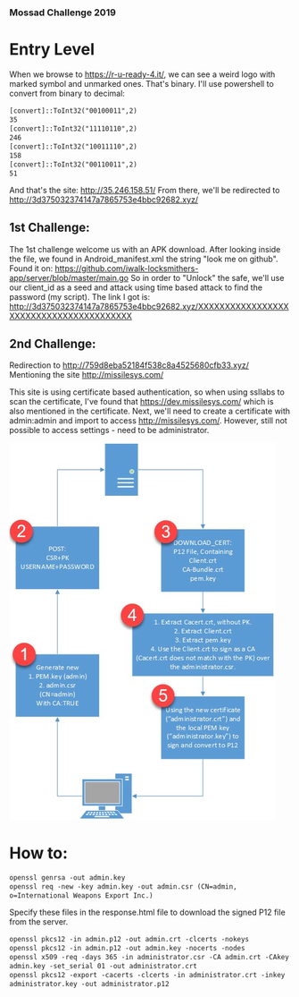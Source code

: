 ### Mossad Challenge 2019
# Entry Level
When we browse to https://r-u-ready-4.it/, we can see a weird logo with marked symbol and unmarked ones.
That's binary.
I'll use powershell to convert from binary to decimal:
```
[convert]::ToInt32("00100011",2)
35
[convert]::ToInt32("11110110",2)
246
[convert]::ToInt32("10011110",2)
158
[convert]::ToInt32("00110011",2)
51
```

And that's the site: http://35.246.158.51/
From there, we'll be redirected to http://3d375032374147a7865753e4bbc92682.xyz/

## 1st Challenge:
The 1st challenge welcome us with an APK download.
After looking inside the file, we found in Android_manifest.xml the string "look me on github".
Found it on: https://github.com/iwalk-locksmithers-app/server/blob/master/main.go
So in order to "Unlock" the safe, we'll use our client_id as a seed and attack using time based attack to find the password (my script).
The link I got is: http://3d375032374147a7865753e4bbc92682.xyz/XXXXXXXXXXXXXXXXXXXXXXXXXXXXXXXXXXXXXXXX


## 2nd Challenge:
Redirection to http://759d8eba52184f538c8a4525680cfb33.xyz/
Mentioning the site http://missilesys.com/

This site is using certificate based authentication, so when using ssllabs to scan the certificate,
I've found that https://dev.missilesys.com/ which is also mentioned in the certificate.
Next, we'll need to create a certificate with admin:admin and import to access http://missilesys.com/.
However, still not possible to access settings - need to be administrator.

<img src="./Challenge_2.jpg">

# How to:
```
openssl genrsa -out admin.key
openssl req -new -key admin.key -out admin.csr (CN=admin, o=International Weapons Export Inc.)
```

Specify these files in the response.html file to download the signed P12 file from the server.

```
openssl pkcs12 -in admin.p12 -out admin.crt -clcerts -nokeys
openssl pkcs12 -in admin.p12 -out admin.key -nocerts -nodes
openssl x509 -req -days 365 -in administrator.csr -CA admin.crt -CAkey admin.key -set_serial 01 -out administrator.crt
openssl pkcs12 -export -cacerts -clcerts -in administrator.crt -inkey administrator.key -out administrator.p12
```
